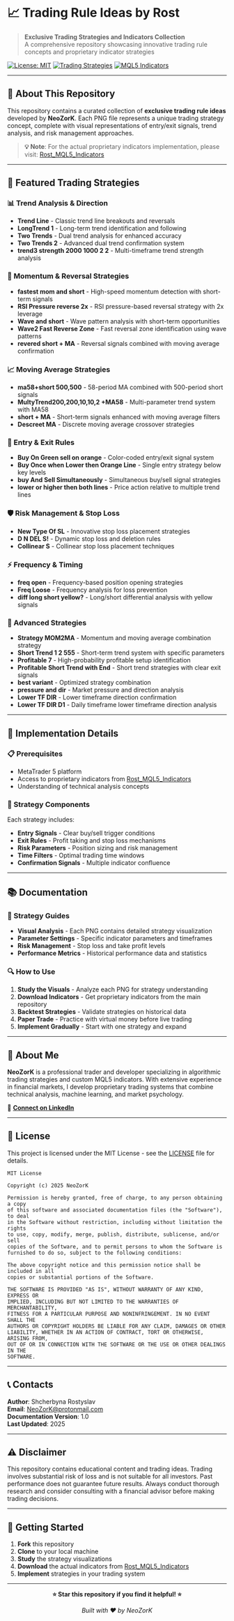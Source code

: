# 📈 Trading Rule Ideas by Rost

> **Exclusive Trading Strategies and Indicators Collection**  
> A comprehensive repository showcasing innovative trading rule concepts and proprietary indicator strategies

[![License: MIT](https://img.shields.io/badge/License-MIT-yellow.svg)](https://opensource.org/licenses/MIT)
[![Trading Strategies](https://img.shields.io/badge/Trading-Strategies-blue.svg)](https://github.com/NeoZorK/TR_Images)
[![MQL5 Indicators](https://img.shields.io/badge/MQL5-Indicators-green.svg)](https://github.com/NeoZorK/Rost_MQL5_Indicators)

---

## 🎯 About This Repository

This repository contains a curated collection of **exclusive trading rule ideas** developed by **NeoZorK**. Each PNG file represents a unique trading strategy concept, complete with visual representations of entry/exit signals, trend analysis, and risk management approaches.

> **💡 Note**: For the actual proprietary indicators implementation, please visit: [Rost_MQL5_Indicators](https://github.com/NeoZorK/Rost_MQL5_Indicators)

---

## 🚀 Featured Trading Strategies

### 📊 Trend Analysis & Direction
- **Trend Line** - Classic trend line breakouts and reversals
- **LongTrend 1** - Long-term trend identification and following
- **Two Trends** - Dual trend analysis for enhanced accuracy
- **Two Trends 2** - Advanced dual trend confirmation system
- **trend3 strength 2000 1000 2 2** - Multi-timeframe trend strength analysis

### 🔄 Momentum & Reversal Strategies
- **fastest mom and short** - High-speed momentum detection with short-term signals
- **RSI Pressure reverse 2x** - RSI pressure-based reversal strategy with 2x leverage
- **Wave and short** - Wave pattern analysis with short-term opportunities
- **Wave2 Fast Reverse Zone** - Fast reversal zone identification using wave patterns
- **revered short + MA** - Reversal signals combined with moving average confirmation

### 📈 Moving Average Strategies
- **ma58+short 500,500** - 58-period MA combined with 500-period short signals
- **MultyTrend200,200,10,10,2 +MA58** - Multi-parameter trend system with MA58
- **short + MA** - Short-term signals enhanced with moving average filters
- **Descreet MA** - Discrete moving average crossover strategies

### 🎯 Entry & Exit Rules
- **Buy On Green sell on orange** - Color-coded entry/exit signal system
- **Buy Once when Lower then Orange Line** - Single entry strategy below key levels
- **buy And Sell Simultaneously** - Simultaneous buy/sell signal strategies
- **lower or higher then both lines** - Price action relative to multiple trend lines

### 🛡️ Risk Management & Stop Loss
- **New Type Of SL** - Innovative stop loss placement strategies
- **D N DEL S!** - Dynamic stop loss and deletion rules
- **Collinear S** - Collinear stop loss placement techniques

### ⚡ Frequency & Timing
- **freq open** - Frequency-based position opening strategies
- **Freq Loose** - Frequency analysis for loss prevention
- **diff long short yellow?** - Long/short differential analysis with yellow signals

### 🎲 Advanced Strategies
- **Strategy MOM2MA** - Momentum and moving average combination strategy
- **Short Trend 1 2 555** - Short-term trend system with specific parameters
- **Profitable 7** - High-probability profitable setup identification
- **Profitable Short Trend with End** - Short trend strategies with clear exit signals
- **best variant** - Optimized strategy combination
- **pressure and dir** - Market pressure and direction analysis
- **Lower TF DIR** - Lower timeframe direction confirmation
- **Lower TF DIR D1** - Daily timeframe lower timeframe direction analysis

---

## 🔧 Implementation Details

### 📋 Prerequisites
- MetaTrader 5 platform
- Access to proprietary indicators from [Rost_MQL5_Indicators](https://github.com/NeoZorK/Rost_MQL5_Indicators)
- Understanding of technical analysis concepts

### 🎨 Strategy Components
Each strategy includes:
- **Entry Signals** - Clear buy/sell trigger conditions
- **Exit Rules** - Profit taking and stop loss mechanisms
- **Risk Parameters** - Position sizing and risk management
- **Time Filters** - Optimal trading time windows
- **Confirmation Signals** - Multiple indicator confluence

---

## 📚 Documentation

### 📖 Strategy Guides
- **Visual Analysis** - Each PNG contains detailed strategy visualization
- **Parameter Settings** - Specific indicator parameters and timeframes
- **Risk Management** - Stop loss and take profit levels
- **Performance Metrics** - Historical performance data and statistics

### 🔍 How to Use
1. **Study the Visuals** - Analyze each PNG for strategy understanding
2. **Download Indicators** - Get proprietary indicators from the main repository
3. **Backtest Strategies** - Validate strategies on historical data
4. **Paper Trade** - Practice with virtual money before live trading
5. **Implement Gradually** - Start with one strategy and expand

---

## 🌟 About Me

**NeoZorK** is a professional trader and developer specializing in algorithmic trading strategies and custom MQL5 indicators. With extensive experience in financial markets, I develop proprietary trading systems that combine technical analysis, machine learning, and market psychology.

🔗 **[Connect on LinkedIn](https://www.linkedin.com/in/rostyslav-sh-)**

---

## 📄 License

This project is licensed under the MIT License - see the [LICENSE](LICENSE) file for details.

```
MIT License

Copyright (c) 2025 NeoZorK

Permission is hereby granted, free of charge, to any person obtaining a copy
of this software and associated documentation files (the "Software"), to deal
in the Software without restriction, including without limitation the rights
to use, copy, modify, merge, publish, distribute, sublicense, and/or sell
copies of the Software, and to permit persons to whom the Software is
furnished to do so, subject to the following conditions:

The above copyright notice and this permission notice shall be included in all
copies or substantial portions of the Software.

THE SOFTWARE IS PROVIDED "AS IS", WITHOUT WARRANTY OF ANY KIND, EXPRESS OR
IMPLIED, INCLUDING BUT NOT LIMITED TO THE WARRANTIES OF MERCHANTABILITY,
FITNESS FOR A PARTICULAR PURPOSE AND NONINFRINGEMENT. IN NO EVENT SHALL THE
AUTHORS OR COPYRIGHT HOLDERS BE LIABLE FOR ANY CLAIM, DAMAGES OR OTHER
LIABILITY, WHETHER IN AN ACTION OF CONTRACT, TORT OR OTHERWISE, ARISING FROM,
OUT OF OR IN CONNECTION WITH THE SOFTWARE OR THE USE OR OTHER DEALINGS IN THE
SOFTWARE.
```

---

## 📞 Contacts

**Author**: Shcherbyna Rostyslav  
**Email**: NeoZorK@protonmail.com  
**Documentation Version**: 1.0  
**Last Updated**: 2025

---

## ⚠️ Disclaimer

This repository contains educational content and trading ideas. Trading involves substantial risk of loss and is not suitable for all investors. Past performance does not guarantee future results. Always conduct thorough research and consider consulting with a financial advisor before making trading decisions.

---

## 🚀 Getting Started

1. **Fork** this repository
2. **Clone** to your local machine
3. **Study** the strategy visualizations
4. **Download** the actual indicators from [Rost_MQL5_Indicators](https://github.com/NeoZorK/Rost_MQL5_Indicators)
5. **Implement** strategies in your trading system

---

<div align="center">

**⭐ Star this repository if you find it helpful! ⭐**

*Built with ❤️ by NeoZorK*

</div>
